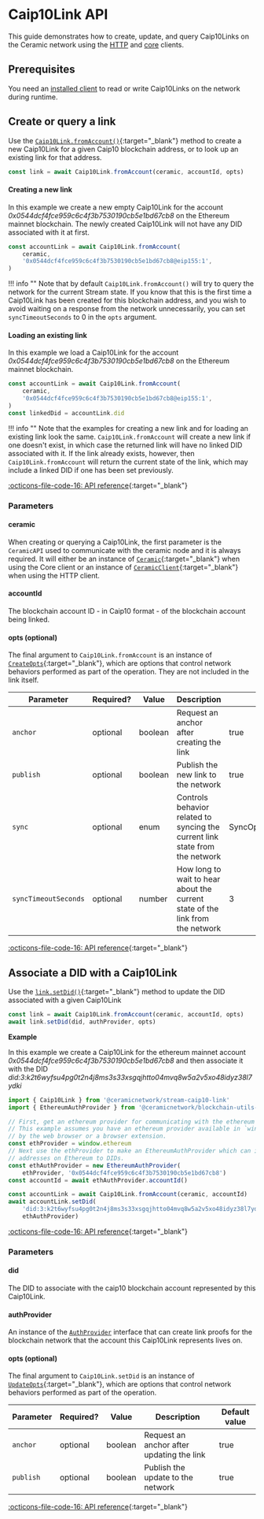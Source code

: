 # Caip10Link API

This guide demonstrates how to create, update, and query Caip10Links on the Ceramic network using the [HTTP](../../../reference/javascript/clients#http-client) and [core](../../../reference/javascript/clients#core-client) clients.

## Prerequisites
You need an [installed client](../../build/installation.md) to read or write Caip10Links on the network during runtime.

## Create or query a link
Use the [`Caip10Link.fromAccount()`](https://developers.ceramic.network/reference/typescript/classes/_ceramicnetwork_stream_caip10_link.caip10link-1.html#fromaccount){:target="_blank"} method to create a new Caip10Link for a given Caip10 blockchain address, or to look up an existing link for that address.

```javascript
const link = await Caip10Link.fromAccount(ceramic, accountId, opts)
```

#### Creating a new link

In this example we create a new empty Caip10Link for the account *0x0544dcf4fce959c6c4f3b7530190cb5e1bd67cb8* on the Ethereum mainnet blockchain. The newly created Caip10Link will not have any DID associated with it at first.

```javascript
const accountLink = await Caip10Link.fromAccount(
    ceramic,
    '0x0544dcf4fce959c6c4f3b7530190cb5e1bd67cb8@eip155:1',
)
```

!!! info ""
    Note that by default `Caip10Link.fromAccount()` will try to query the network for the current Stream state. If you know that this is the first time a Caip10Link has been created for this blockchain address, and you wish to avoid waiting on a response from the network unnecessarily, you can set `syncTimeoutSeconds` to 0 in the `opts` argument.

#### Loading an existing link

In this example we load a Caip10Link for the account *0x0544dcf4fce959c6c4f3b7530190cb5e1bd67cb8* on the Ethereum mainnet blockchain.

```javascript
const accountLink = await Caip10Link.fromAccount(
    ceramic,
    '0x0544dcf4fce959c6c4f3b7530190cb5e1bd67cb8@eip155:1',
)
const linkedDid = accountLink.did
```

!!! info ""
    Note that the examples for creating a new link and for loading an existing link look the same. `Caip10Link.fromAccount` will create a new link if one doesn't exist, in which case the returned link will have no linked DID associated with it. If the link already exists, however, then `Caip10Link.fromAccount` will return the current state of the link, which may include a linked DID if one has been set previously.

[:octicons-file-code-16: API reference](https://developers.ceramic.network/reference/typescript/classes/_ceramicnetwork_stream_caip10_link.caip10link-1.html#fromaccount){:target="_blank"}


### Parameters

#### ceramic


When creating or querying a Caip10Link, the first parameter is the `CeramicAPI` used to communicate with the ceramic node and it is always required. It will either be an instance of [`Ceramic`](https://developers.ceramic.network/reference/typescript/classes/_ceramicnetwork_core.ceramic.html){:target="_blank"} when using the Core client or an instance of [`CeramicClient`](https://developers.ceramic.network/reference/typescript/classes/_ceramicnetwork_http_client.ceramicclient.html){:target="_blank"} when using the HTTP client.

#### accountId

The blockchain account ID - in Caip10 format - of the blockchain account being linked.

#### opts (optional)
The final argument to `Caip10Link.fromAccount` is an instance of [`CreateOpts`](https://developers.ceramic.network/reference/typescript/interfaces/_ceramicnetwork_common.createopts-1.html){:target="_blank"}, which are options that control network behaviors performed as part of the operation.  They are not included in the link itself.

| Parameter     | Required?   | Value            | Description | Default value |
| ------------- | ----------- | ---------------- | ----------- | ----- |
| `anchor`      | optional    | boolean          | Request an anchor after creating the link | true |
| `publish`     | optional    | boolean          | Publish the new link to the network | true |
| `sync`        | optional    | enum             | Controls behavior related to syncing the current link state from the network | SyncOptions.PREFER_CACHE |
| `syncTimeoutSeconds` | optional    | number            | How long to wait to hear about the current state of the link from the network | 3 |

[:octicons-file-code-16: API reference](https://developers.ceramic.network/reference/typescript/interfaces/_ceramicnetwork_common.createopts-1.html){:target="_blank"}


## Associate a DID with a Caip10Link
Use the [`link.setDid()`](https://developers.ceramic.network/reference/typescript/classes/_ceramicnetwork_stream_caip10_link.caip10link-1.html#setdid){:target="_blank"} method to update the DID associated with a given Caip10Link

```javascript
const link = await Caip10Link.fromAccount(ceramic, accountId, opts)
await link.setDid(did, authProvider, opts)
```

**Example**

In this example we create a Caip10Link for the ethereum mainnet account *0x0544dcf4fce959c6c4f3b7530190cb5e1bd67cb8* and then associate it with the DID *did:3:k2t6wyfsu4pg0t2n4j8ms3s33xsgqjhtto04mvq8w5a2v5xo48idyz38l7ydki*

```javascript
import { Caip10Link } from '@ceramicnetwork/stream-caip10-link'
import { EthereumAuthProvider } from '@ceramicnetwork/blockchain-utils-linking'

// First, get an ethereum provider for communicating with the ethereum blockchain.
// This example assumes you have an ethereum provider available in `window.ethereum`, provided
// by the web browser or a browser extension.
const ethProvider = window.ethereum
// Next use the ethProvider to make an EthereumAuthProvider which can issue LinkProofs linking
// addresses on Ethereum to DIDs.
const ethAuthProvider = new EthereumAuthProvider(
    ethProvider, '0x0544dcf4fce959c6c4f3b7530190cb5e1bd67cb8')
const accountId = await ethAuthProvider.accountId()

const accountLink = await Caip10Link.fromAccount(ceramic, accountId)
await accountLink.setDid(
    'did:3:k2t6wyfsu4pg0t2n4j8ms3s33xsgqjhtto04mvq8w5a2v5xo48idyz38l7ydki',
    ethAuthProvider)
```

[:octicons-file-code-16: API reference](https://developers.ceramic.network/reference/typescript/classes/_ceramicnetwork_stream_caip10_link.caip10link-1.html#setdid){:target="_blank"}

### Parameters

#### did

The DID to associate with the caip10 blockchain account represented by this Caip10Link.

#### authProvider

An instance of the [`AuthProvider`](https://developers.ceramic.network/reference/typescript/interfaces/_ceramicnetwork_blockchain_utils_linking.authprovider-1.html) interface that can create link proofs for the blockchain network that the account this Caip10Link represents lives on.


#### opts (optional)
The final argument to `Caip10Link.setDid` is an instance of [`UpdateOpts`](https://developers.ceramic.network/reference/typescript/interfaces/_ceramicnetwork_common.updateopts-1.html){:target="_blank"}, which are options that control network behaviors performed as part of the operation.

| Parameter     | Required?   | Value            | Description | Default value |
| ------------- | ----------- | ---------------- | ----------- | ----- |
| `anchor`      | optional    | boolean          | Request an anchor after updating the link | true |
| `publish`     | optional    | boolean          | Publish the update to the network | true |

[:octicons-file-code-16: API reference](https://developers.ceramic.network/reference/typescript/interfaces/_ceramicnetwork_common.updateopts-1.html){:target="_blank"}


</br>
</br>
</br>
